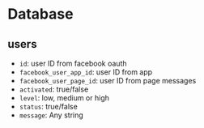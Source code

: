 Database
===

## users
* `id`: user ID from facebook oauth
* `facebook_user_app_id`: user ID from app
* `facebook_user_page_id`: user ID from page messages 
* `activated`: true/false
* `level`: low, medium or high
* `status`: true/false
* `message`: Any string

